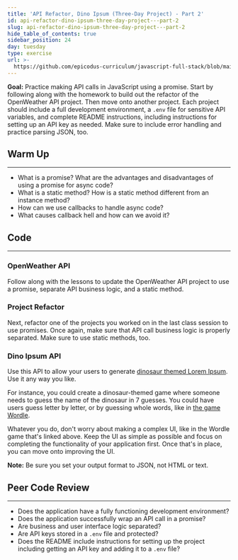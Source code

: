 ```yaml
---
title: 'API Refactor, Dino Ipsum (Three-Day Project) - Part 2'
id: api-refactor-dino-ipsum-three-day-project---part-2
slug: api-refactor-dino-ipsum-three-day-project---part-2
hide_table_of_contents: true
sidebar_position: 24
day: tuesday
type: exercise
url: >-
  https://github.com/epicodus-curriculum/javascript-full-stack/blob/main/2a_classwork_api_refactor_dino_ipsum_2.md
---
```


**Goal:**  Practice making API calls in JavaScript using a promise. Start by following along with the homework to build out the refactor of the OpenWeather API project. Then move onto another project. Each project should include a full development environment, a `.env` file for sensitive API variables, and complete README instructions, including instructions for setting up an API key as needed. Make sure to include error handling and practice parsing JSON, too.

## Warm Up
---

* What is a promise? What are the advantages and disadvantages of using a promise for async code?
* What is a static method? How is a static method different from an instance method?
* How can we use callbacks to handle async code?
* What causes callback hell and how can we avoid it?

## Code
---

### OpenWeather API

Follow along with the lessons to update the OpenWeather API project to use a promise, separate API business logic, and a static method.

### Project Refactor

Next, refactor one of the projects you worked on in the last class session to use promises. Once again, make sure that API call business logic is properly separated. Make sure to use static methods, too.

### Dino Ipsum API

Use this API to allow your users to generate [dinosaur themed Lorem Ipsum](http://dinoipsum.herokuapp.com/#res). Use it any way you like. 

For instance, you could create a dinosaur-themed game where someone needs to guess the name of the dinosaur in 7 guesses. You could have users guess letter by letter, or by guessing whole words, like in [the game Wordle](https://wordplay.com/). 

Whatever you do, don't worry about making a complex UI, like in the Wordle game that's linked above. Keep the UI as simple as possible and focus on completing the functionality of your application first. Once that's in place, you can move onto improving the UI. 

**Note:** Be sure you set your output format to JSON, not HTML or text.

## Peer Code Review
---

* Does the application have a fully functioning development environment?
* Does the application successfully wrap an API call in a promise?
* Are business and user interface logic separated?
* Are API keys stored in a `.env` file and protected?
* Does the README include instructions for setting up the project including getting an API key and adding it to a `.env` file?